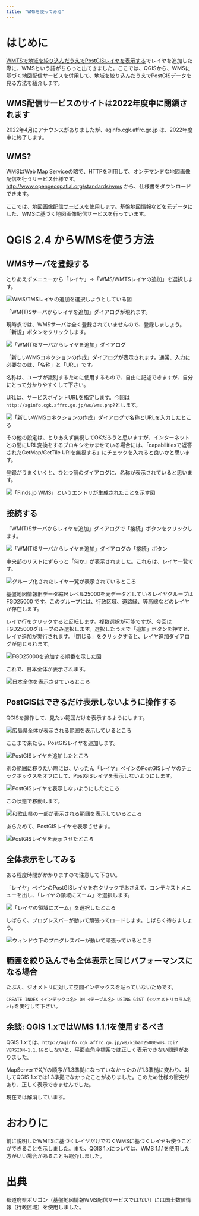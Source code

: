 ```yaml
---
title: "WMSを使ってみる"
---
```

# はじめに

[WMTSで地域を絞り込んだうえでPostGISレイヤを表示する](qgis-wmts.md)でレイヤを追加した際に、WMSという語がちらっと出てきました。ここでは、QGISから、WMSに基づく地図配信サービスを併用して、地域を絞り込んだうえでPostGISデータを見る方法を紹介します。

## WMS配信サービスのサイトは2022年度中に閉鎖されます

2022年4月にアナウンスがありましたが、aginfo.cgk.affrc.go.jp は、2022年度中に終了します。

## WMS?

WMSはWeb Map Serviceの略で、HTTPを利用して、オンデマンドな地図画像配信を行うサービス仕様です。http://www.opengeospatial.org/standards/wms から、仕様書をダウンロードできます。

ここでは、[地図画像配信サービス](http://aginfo.cgk.affrc.go.jp/mapprv/index.html.ja)を使用します。[基盤地図情報](http://www.gsi.go.jp/kiban/)などを元データにした、WMSに基づく地図画像配信サービスを行っています。

# QGIS 2.4 からWMSを使う方法

## WMSサーバを登録する

とりあえずメニューから「レイヤ」→「WMS/WMTSレイヤの追加」を選択します。

![WMS/TMSレイヤの追加を選択しようとしている図](https://raw.githubusercontent.com/boiledorange73/zenn-content/main/books-images/b1de0a18073af70946e0/qgis-wms/2.png)

「WM(T)Sサーバからレイヤを追加」ダイアログが現れます。

現時点では、WMSサーバは全く登録されていませんので、登録しましょう。
「新規」ボタンをクリックします。

![「WM(T)Sサーバからレイヤを追加」ダイアログ](https://raw.githubusercontent.com/boiledorange73/zenn-content/main/books-images/b1de0a18073af70946e0/qgis-wms/3.png)

「新しいWMSコネクションの作成」ダイアログが表示されます。通常、入力に必要なのは、「名称」と「URL」です。

名称は、ユーザが識別するために使用するもので、自由に記述できますが、自分にとって分かりやすくして下さい。

URLは、サービスポイントURLを指定します。今回は``http://aginfo.cgk.affrc.go.jp/ws/wms.php?``とします。

![「新しいWMSコネクションの作成」ダイアログで名称とURLを入力したところ](https://raw.githubusercontent.com/boiledorange73/zenn-content/main/books-images/b1de0a18073af70946e0/qgis-wms/4.png)

その他の設定は、とりあえず無視してOKだろうと思いますが、インターネットとの間にURL変換をするプロキシをかませている場合には、「capabilitiesで返答されたGetMap/GetTile URIを無視する」にチェックを入れると良いかと思います。

登録がうまくいくと、ひとつ前のダイアログに、名称が表示されていると思います。

![「Finds.jp WMS」というエントリが生成されたことを示す図](https://raw.githubusercontent.com/boiledorange73/zenn-content/main/books-images/b1de0a18073af70946e0/qgis-wms/5.png)

## 接続する

「WM(T)Sサーバからレイヤを追加」ダイアログで「接続」ボタンをクリックします。

![「WM(T)Sサーバからレイヤを追加」ダイアログの「接続」ボタン](https://raw.githubusercontent.com/boiledorange73/zenn-content/main/books-images/b1de0a18073af70946e0/qgis-wms/6.png)

中央部のリストにずらっと「何か」が表示されました。これらは、レイヤ一覧です。

![グループ化されたレイヤ一覧が表示されているところ](https://raw.githubusercontent.com/boiledorange73/zenn-content/main/books-images/b1de0a18073af70946e0/qgis-wms/7.png)

基盤地図情報旧データ縮尺レベル25000を元データとしているレイヤグループは FGD25000 です。このグループには、行政区域、道路縁、等高線などのレイヤが存在します。

レイヤ行をクリックすると反転します。複数選択が可能ですが、今回はFGD25000グループのみ選択します。選択したうえで「追加」ボタンを押すと、レイヤ追加が実行されます。「閉じる」をクリックすると、レイヤ追加ダイアログが閉じられます。

![FGD25000を追加する順番を示した図](https://raw.githubusercontent.com/boiledorange73/zenn-content/main/books-images/b1de0a18073af70946e0/qgis-wms/8.png)

これで、日本全体が表示されます。

![日本全体を表示させているところ](https://raw.githubusercontent.com/boiledorange73/zenn-content/main/books-images/b1de0a18073af70946e0/qgis-wms/9.png)

## PostGISはできるだけ表示しないように操作する

QGISを操作して、見たい範囲だけを表示するようにします。

![広島県全体が表示される範囲を表示しているところ](https://raw.githubusercontent.com/boiledorange73/zenn-content/main/books-images/b1de0a18073af70946e0/qgis-wms/10.png)

ここまで来たら、PostGISレイヤを追加します。

![PostGISレイヤを追加したところ](https://raw.githubusercontent.com/boiledorange73/zenn-content/main/books-images/b1de0a18073af70946e0/qgis-wms/11.png)

別の範囲に移りたい際には、いったん「レイヤ」ペインのPostGISレイヤのチェックボックスをオフにして、PostGISレイヤを表示しないようにします。

![PostGISレイヤを表示しないようにしたところ](https://raw.githubusercontent.com/boiledorange73/zenn-content/main/books-images/b1de0a18073af70946e0/qgis-wms/12.png)

この状態で移動します。

![和歌山県の一部が表示される範囲を表示しているところ](https://raw.githubusercontent.com/boiledorange73/zenn-content/main/books-images/b1de0a18073af70946e0/qgis-wms/13.png)

あらためて、PostGISレイヤを表示させます。

![PostGISレイヤを表示させたところ](https://raw.githubusercontent.com/boiledorange73/zenn-content/main/books-images/b1de0a18073af70946e0/qgis-wms/14.png)

## 全体表示をしてみる

ある程度時間がかかりますので注意して下さい。

「レイヤ」ペインのPostGISレイヤを右クリックでおさえて、コンテキストメニューを出し、「レイヤの領域にズーム」を選択します。

![「レイヤの領域にズーム」を選択したところ](https://raw.githubusercontent.com/boiledorange73/zenn-content/main/books-images/b1de0a18073af70946e0/qgis-wms/15.png)

しばらく、プログレスバーが動いて頑張ってロードします。しばらく待ちましょう。

![ウィンドウ下のプログレスバーが動いて頑張っているところ](https://raw.githubusercontent.com/boiledorange73/zenn-content/main/books-images/b1de0a18073af70946e0/qgis-wms/16.png)

## 範囲を絞り込んでも全体表示と同じパフォーマンスになる場合

たぶん、ジオメトリに対して空間インデックスを貼っていないためです。

``CREATE INDEX <インデックス名> ON <テーブル名> USING GiST (<ジオメトリカラム名>);``を実行して下さい。

## 余談: QGIS 1.xではWMS 1.1.1を使用するべき

QGIS 1.xでは、``http://aginfo.cgk.affrc.go.jp/ws/kiban25000wms.cgi?VERSION=1.1.1&``としないと、平面直角座標系では正しく表示できない問題がありました。

MapServerでX,Yの順序が1.3準拠になっていなかったのが1.3準拠に変わり、対してQGIS 1.xでは1.3準拠でなかったことがありました。このため仕様の衝突があり、正しく表示できませんでした。

現在では解消しています。

# おわりに

前に説明したWMTSに基づくレイヤだけでなくWMSに基づくレイヤも使うことができることを示しました。また、QGIS 1.xについては、WMS 1.1.1を使用した方がいい場合があることも紹介しました。

# 出典

都道府県ポリゴン（基盤地図情報WMS配信サービスではない）には国土数値情報（行政区域）を使用しました。
